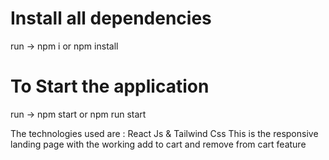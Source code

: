 # Install all dependencies

run -> npm i or npm install

# To Start the application

run -> npm start or npm run start

The technologies used are : React Js & Tailwind Css
This is the responsive landing page with the working add to cart and remove from cart feature

